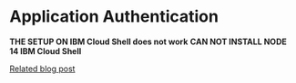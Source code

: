 # Application Authentication

**THE SETUP ON IBM Cloud Shell does not work**
**CAN NOT INSTALL NODE 14 IBM Cloud Shell**

[Related blog post](http://heidloff.net/article/securing-vue-js-applications-keycloak/)